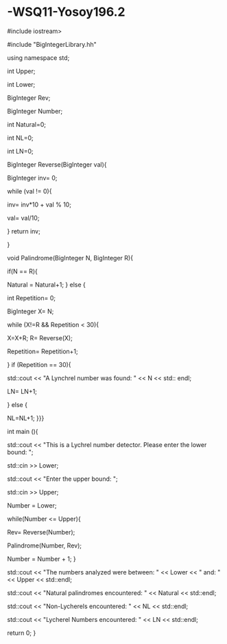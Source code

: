 # -WSQ11-Yosoy196.2

#include iostream>

#include "BigIntegerLibrary.hh"

using namespace std;

int Upper;

int Lower;

BigInteger Rev;

BigInteger Number;

int Natural=0;

int NL=0;

int LN=0;


BigInteger Reverse(BigInteger val){

BigInteger inv= 0;

while (val != 0){

  inv= inv*10 + val % 10;
  
  val= val/10;
  
}
  return inv;
  
}

void Palindrome(BigInteger N, BigInteger R){

  if(N == R){
  
Natural = Natural+1;
}
else {

int Repetition= 0;

BigInteger X= N;

while (X!=R && Repetition < 30){

X=X+R;
R= Reverse(X);

Repetition= Repetition+1;

}
if (Repetition == 30){

  std::cout << "A Lynchrel number was found: " << N << std:: endl;
  
  LN= LN+1;
  
}
else {

  NL=NL+1;
}}}

int main (){

std::cout << "This is a Lychrel number detector. Please enter the lower bound: ";

std::cin >> Lower;


std::cout << "Enter the upper bound: ";

std::cin >> Upper;

Number = Lower;

while(Number <= Upper){

Rev= Reverse(Number);

Palindrome(Number, Rev);

Number = Number + 1;
}

std::cout << "The numbers analyzed were between: " << Lower << " and: " << Upper << std::endl;

std::cout <<  "Natural palindromes encountered: " << Natural << std::endl;

std::cout << "Non-Lycherels encountered: " << NL << std::endl;

std::cout << "Lycherel Numbers encountered: " << LN << std::endl;


return 0;
}
